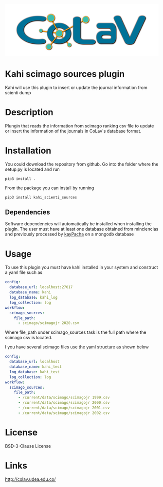 <center><img src="https://raw.githubusercontent.com/colav/colav.github.io/master/img/Logo.png"/></center>

# Kahi scimago sources plugin 
Kahi will use this plugin to insert or update the journal information from scienti dump

# Description
Plungin that reads the information from scimago ranking csv file to update or insert the information of the journals in CoLav's database format.

# Installation
You could download the repository from github. Go into the folder where the setup.py is located and run
```shell
pip3 install .
```
From the package you can install by running
```shell
pip3 install kahi_scienti_sources
```

## Dependencies
Software dependencies will automatically be installed when installing the plugin.
The user must have at least one database obtained from minciencias and previously processed by [kayPacha](https://github.com/colav/KayPacha "KayPacha") on a mongodb database

# Usage
To use this plugin you must have kahi installed in your system and construct a yaml file such as
```yaml
config:
  database_url: localhost:27017
  database_name: kahi
  log_database: kahi_log
  log_collection: log
workflow:
  scimago_sources:
    file_path:
      - scimago/scimagojr 2020.csv
```
Where file_path under scimago_sources task is the full path where the scimago csv is located.

I you have several scimago files use the yaml structure as shown below
```yaml
config:
  database_url: localhost
  database_name: kahi_test
  log_database: kahi_test
  log_collection: log
workflow:
  scimago_sources:
    file_path: 
      - /current/data/scimago/scimagojr 1999.csv
      - /current/data/scimago/scimagojr 2000.csv
      - /current/data/scimago/scimagojr 2001.csv
      - /current/data/scimago/scimagojr 2002.csv
```

# License
BSD-3-Clause License 

# Links
http://colav.udea.edu.co/



